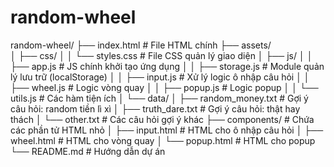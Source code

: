 # random-wheel

random-wheel/
├── index.html                # File HTML chính
├── assets/                   
│   ├── css/
│   │   └── styles.css        # File CSS quản lý giao diện
│   ├── js/
│   │   ├── app.js            # JS chính khởi tạo ứng dụng
│   │   ├── storage.js        # Module quản lý lưu trữ (localStorage)
│   │   ├── input.js          # Xử lý logic ô nhập câu hỏi
│   │   ├── wheel.js          # Logic vòng quay
│   │   ├── popup.js          # Logic popup
│   │   └── utils.js          # Các hàm tiện ích
│   └── data/
│       ├── random_money.txt  # Gợi ý câu hỏi: random tiền lì xì
│       ├── truth_dare.txt    # Gợi ý câu hỏi: thật hay thách
│       └── other.txt         # Các câu hỏi gợi ý khác
├── components/               # Chứa các phần tử HTML nhỏ
│   ├── input.html            # HTML cho ô nhập câu hỏi
│   ├── wheel.html            # HTML cho vòng quay
│   └── popup.html            # HTML cho popup
└── README.md                 # Hướng dẫn dự án